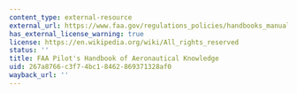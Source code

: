```yaml
---
content_type: external-resource
external_url: https://www.faa.gov/regulations_policies/handbooks_manuals/aviation/phak/
has_external_license_warning: true
license: https://en.wikipedia.org/wiki/All_rights_reserved
status: ''
title: FAA Pilot's Handbook of Aeronautical Knowledge
uid: 267a8766-c3f7-4bc1-8462-869371328af0
wayback_url: ''
---
```

